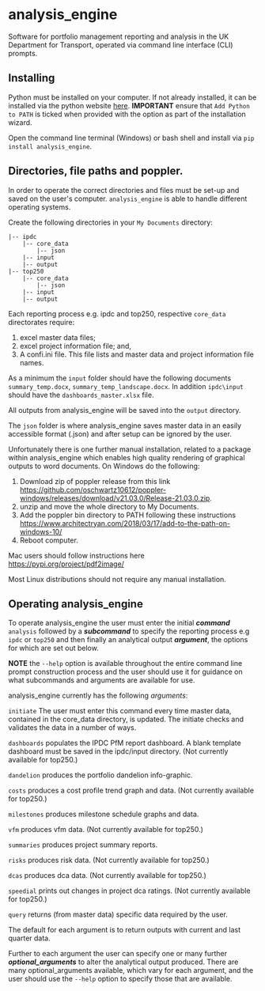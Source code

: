 # analysis_engine 

Software for portfolio management reporting and analysis in the UK Department for Transport, operated via command line 
interface (CLI) prompts. 

## Installing
Python must be installed on your computer. If not already installed, it can be installed via the python website
[here](https://www.python.org/downloads/). **IMPORTANT** ensure that `Add Python to PATH` is ticked when provided 
with the option as part of the installation wizard. 

Open the command line terminal (Windows) or bash shell and install via `pip install analysis_engine`.

## Directories, file paths and poppler.
In order to operate the correct directories and files must be set-up and saved on the user's computer. 
`analysis_engine` is able to handle different operating systems. 

Create the following directories in your `My Documents` directory:

    |-- ipdc
        |-- core_data
            |-- json
        |-- input
        |-- output
    |-- top250
        |-- core_data
            |-- json
        |-- input
        |-- output


Each reporting process e.g. ipdc and top250, respective `core_data` directorates require:
1) excel master data files; 
2) excel project information file; and,
3) A confi.ini file. This file lists and master data and project information file names.

As a minimum the `input` folder should have the following documents `summary_temp.docx`, 
`summary_temp_landscape.docx`. In addition `ipdc\input` should have the 
`dashboards_master.xlsx` file. 

All outputs from analysis_engine will be saved into the `output` directory.

The `json` folder is where analysis_engine saves master data in an easily accessible 
format (.json) and after setup can be ignored by the user. 

Unfortunately there is one further manual installation, related to a package within analysis_engine 
which enables high quality rendering of graphical outputs to word documents. On Windows do the following:

1) Download zip of poppler release from this link https://github.com/oschwartz10612/poppler-windows/releases/download/v21.03.0/Release-21.03.0.zip.
2) unzip and move the whole directory to My Documents.
3) Add the poppler bin directory to PATH following these instructions
   https://www.architectryan.com/2018/03/17/add-to-the-path-on-windows-10/
4) Reboot computer.

Mac users should follow instructions here https://pypi.org/project/pdf2image/

Most Linux distributions should not require any manual installation.  

## Operating analysis_engine

To operate analysis_engine the user must enter the initial **_command_** 
`analysis` followed by a _**subcommand**_ to specify the reporting process e.g
`ipdc` or `top250` and then finally an analytical output **_argument_**, the options
for which are set out below. 

**NOTE** the `--help` option is available throughout the entire command
line prompt construction process and the user should use it for guidance on what subcommands
and arguments are available for use. 

analysis_engine currently has the following _arguments_:

`initiate` The user must enter this command
every time master data, contained in the core_data directory, is updated.
The initiate checks and validates the data in a number of ways. 

`dashboards` populates the IPDC PfM report dashboard. A blank template dashboard 
must be saved in the ipdc/input directory. (Not currently available for top250.)

`dandelion` produces the portfolio dandelion info-graphic. 

`costs` produces a cost profile trend graph and data. (Not currently available for top250.)

`milestones` produces milestone schedule graphs and data.

`vfm` produces vfm data. (Not currently available for top250.) 

`summaries` produces project summary reports. 

`risks` produces risk data. (Not currently available for top250.)

`dcas` produces dca data. (Not currently available for top250.)

`speedial` prints out changes in project dca ratings. (Not currently available for top250.)

`query` returns (from master data) specific data required by the user. 

The default for each argument is to return outputs with current and last quarter data.

Further to each argument the user can specify one or many 
further **_optional_arguments_** to alter the analytical output produced. There are 
many optional_arguments available, which vary for each argument, 
and the user should use the `--help` option to specify those that are available. 
